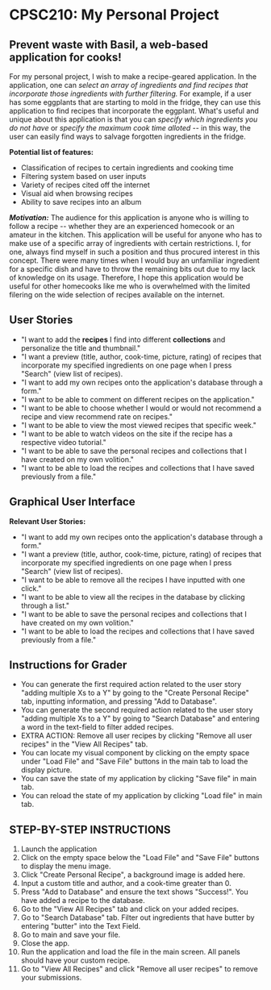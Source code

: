 # CPSC210: My Personal Project
## Prevent waste with Basil, a web-based application for cooks!
For my personal project, I wish to make a recipe-geared application. In the application, one can *select an array of ingredients and find recipes that incorporate those ingredients with further filtering.* For example, if a user has some eggplants that are starting to mold in the fridge, they can use this application to find recipes that incorporate the eggplant. What's useful and unique about this application is that you can *specify which ingredients you do not have* or *specify the maximum cook time alloted* -- in this way, the user can easily find ways to salvage forgotten ingredients in the fridge.

**Potential list of features:**
- Classification of recipes to certain ingredients and cooking time
- Filtering system based on user inputs
- Variety of recipes cited off the internet
- Visual aid when browsing recipes
- Ability to save recipes into an album

***Motivation:*** The audience for this application is anyone who is willing to follow a recipe -- whether they are an experienced homecook or an amateur in the kitchen. This application will be useful for anyone who has to make use of a specific array of ingredients with certain restrictions. I, for one, always find myself in such a position and thus procured interest in this concept. There were many times when I would buy an unfamiliar ingredient for a specific dish and have to throw the remaining bits out due to my lack of knowledge on its usage. Therefore, I hope this application would be useful for other homecooks like me who is overwhelmed with the limited filering on the wide selection of recipes available on the internet.

## User Stories
- "I want to add the **recipes** I find into different **collections** and personalize the title and thumbnail."
- "I want a preview (title, author, cook-time, picture, rating) of recipes that incorporate my specified ingredients on one page when I press "Search" (view list of recipes).
- "I want to add my own recipes onto the application's database through a form."
- "I want to be able to comment on different recipes on the application."
- "I want to be able to choose whether I would or would not recommend a recipe and view recommend rate on recipes."
- "I want to be able to view the most viewed recipes that specific week."
- "I want to be able to watch videos on the site if the recipe has a respective video tutorial."
- "I want to be able to save the personal recipes and collections that I have created on my own volition."
- "I want to be able to load the recipes and collections that I have saved previously from a file."

## Graphical User Interface
**Relevant User Stories:**
- "I want to add my own recipes onto the application's database through a form."
- "I want a preview (title, author, cook-time, picture, rating) of recipes that incorporate my specified ingredients on one page when I press "Search" (view list of recipes).
- "I want to be able to remove all the recipes I have inputted with one click."
- "I want to be able to view all the recipes in the database by clicking through a list."
- "I want to be able to save the personal recipes and collections that I have created on my own volition."
- "I want to be able to load the recipes and collections that I have saved previously from a file."

## Instructions for Grader
- You can generate the first required action related to the user story "adding multiple Xs to a Y" by going to the "Create Personal Recipe" tab, inputting information, and pressing "Add to Database".
- You can generate the second required action related to the user story "adding multiple Xs to a Y" by going to "Search Database" and entering a word in the text-field to filter added recipes.
- EXTRA ACTION: Remove all user recipes by clicking "Remove all user recipes" in the "View All Recipes" tab.
- You can locate my visual component by clicking on the empty space under "Load File" and "Save File" buttons in the main tab to load the display picture.
- You can save the state of my application by clicking "Save file" in main tab.
- You can reload the state of my application by clicking "Load file" in main tab.

## STEP-BY-STEP INSTRUCTIONS
1. Launch the application
2. Click on the empty space below the "Load File" and "Save File" buttons to display the menu image.
3. Click "Create Personal Recipe", a background image is added here.
4. Input a custom title and author, and a cook-time greater than 0.
5. Press "Add to Database" and ensure the text shows "Success!". You have added a recipe to the database.
6. Go to the "View All Recipes" tab and click on your added recipes.
7. Go to "Search Database" tab. Filter out ingredients that have butter by entering "butter" into the Text Field.
8. Go to main and save your file.
9. Close the app.
10. Run the application and load the file in the main screen. All panels should have your custom recipe.
11. Go to "View All Recipes" and click "Remove all user recipes" to remove your submissions.